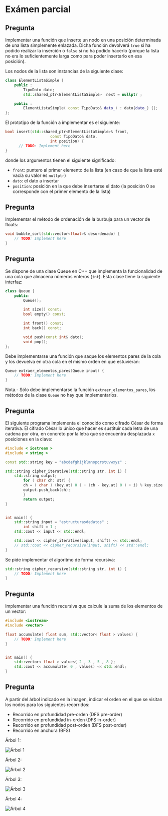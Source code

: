 Exámen parcial
==============

Pregunta
--------

Implementar una función que inserte un nodo en una posición determinada de una lista simplemente enlazada. Dicha función devolverá `true` si ha podido realizar la inserción o `false` si no ha podido hacerlo (porque la lista no era lo suficientemente larga como para poder insertarlo en esa posición). 

Los nodos de la lista son instancias de la siguiente clase:

```cpp
class ElementListaSimple {
    public :
        TipoDato dato;
        std::shared_ptr<ElementListaSimple>  next = nullptr ;

    public :
        ElementListaSimple( const TipoDato& dato_) : dato{dato_} {};
};
```


El prototipo de la función a implementar es el siguiente:

```cpp
bool insert(std::shared_ptr<ElementListaSimple>& front,
                    const TipoDato& dato,
                    int position) {
      // TODO: Implement here
}
```

donde los argumentos tienen el siguiente significado:

 * `front`: puntero al primer elemento de la lista (en caso de que la lista esté vacía su valor es `nullptr`)
 * `dato`: el dato a insertar
 * `position`: posición en la que debe insertarse el dato (la posición 0 se corresponde con el primer elemento de la lista)


Pregunta
--------

Implementar el método de ordenación de la burbuja para un vector de floats:

```cpp
void bubble_sort(std::vector<float>& desordenado) {
    // TODO: Implement here
}
```


Pregunta
--------

Se dispone de una clase Queue en C++ que implementa la funcionalidad de una cola que almacena números enteros (`int`). Esta clase tiene la siguiente interfaz:

```cpp
class Queue {
    public:
        Queue();

        int size() const;
        bool empty() const;

        int front() const;
        int back() const;

        void push(const int& dato);
        void pop();
};
```


Debe implementarse una función que saque los elementos pares de la cola y los devuelva en otra cola en el mismo orden en que estuvieran:

```cpp
Queue extraer_elementos_pares(Queue input) {
    // TODO: Implement here
}
```


Nota.- Sólo debe implementarse la función `extraer_elementos_pares`, los métodos de la clase `Queue` no hay que implementarlos.


Pregunta
--------

El siguiente programa implementa el conocido como cifrado César de forma iterativa. El cifrado César lo único que hacer es sustituir cada letra de una cadena por otra, en concreto por la letra que se encuentra desplazada `x` posiciones en la clave:

```cpp
#include < iostream >
#include < string >

const std::string key = "abcdefghijklmnopqrstuvwxyz" ;

std::string cipher_iterative(std::string str, int i) {
    std::string output;
        for ( char ch: str) {
        ch = ( char ) (key.at( 0 ) + (ch - key.at( 0 ) + i) % key.size());
        output.push_back(ch);
        }
        return output;
}


int main() {
    std::string input = "estructurasdedatos" ;
        int shift = 1 ;
    std::cout << input << std::endl;

    std::cout << cipher_iterative(input, shift) << std::endl;
    // std::cout << cipher_recursive(input, shift) << std::endl;
}
```


Se pide implementar el algoritmo de forma recursiva:

```cpp
std::string cipher_recursive(std::string str, int i) {
    // TODO: Implement here
}
```


Pregunta
--------

Implementar una función recursiva que calcule la suma de los elementos de un vector:

```cpp
#include <iostream>
#include <vector>

float accumulate( float sum, std::vector< float > values) {
    // TODO: Implement here
}


int main() {
    std::vector< float > values{ 2 , 3 , 5 , 8 };
    std::cout << accumulate( 0 , values) << std::endl;
}
```


Pregunta
--------

A partir del árbol indicado en la imagen, indicar el orden en el que se visitan los nodos para los siguientes recorridos:

 * Recorrido en profundidad pre-orden (DFS pre-order)
 * Recorrido en profundidad in-orden (DFS in-order)
 * Recorrido en profundidad post-orden (DFS post-order)
 * Recorrido en anchura (BFS)

Árbol 1:

![Árbol 1](2021.parcial/tree1.png)

Árbol 2:

![Árbol 2](2021.parcial/tree2.png)

Árbol 3:

![Árbol 3](2021.parcial/tree3.png)

Árbol 4:

![Árbol 4](2021.parcial/tree4.png)
